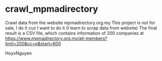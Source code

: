 # crawl_mpmadirectory
Crawl data from the website mpmadirectory.org.my This project is not for sale, I do it cuz I want to do it (I learn to scrap data from website) The final result is a CSV file, which contains information of 200 companies at https://www.mpmadirectory.org.my/all-members?limit=200&cc=p&start=600

HuyxNguyen
